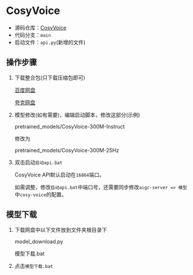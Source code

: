 # CosyVoice

- 源码仓库：[CosyVoice](https://github.com/FunAudioLLM/CosyVoice.git)
- 代码分支：`main`
- 启动文件：`api.py`(新增的文件)

## 操作步骤

1. 下载整合包(只下载压缩包即可)

   [百度网盘](https://pan.baidu.com/s/1q1Zx-X-jn30BDkhWMuWNaw?pwd=sxxq)

   [夸克网盘](https://pan.quark.cn/s/5be064df9cd7)

2. 模型修改(如有需要)，编辑启动脚本，修改这部分(示例)
   
   pretrained_models/CosyVoice-300M-Instruct
   
   修改为
   
   pretrained_models/CosyVoice-300M-25Hz

3. 双击启动`启动api.bat`

   CosyVoice API默认启动在`16864`端口。
   
   如需调整，修改`启动api.bat`中端口号，还需要同步修改`aigc-server => 模型`中`cosy-voice`的配置。

## 模型下载

1. 下载网盘中以下文件放到文件夹根目录下

   model_download.py

   模型下载.bat

2. 点击`模型下载.bat`